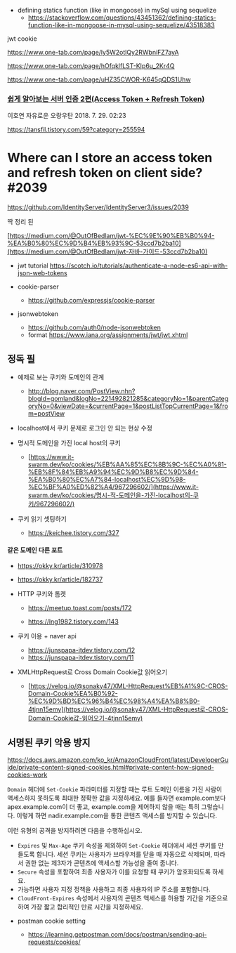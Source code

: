 - defining statics function (like in mongoose) in mySql using sequelize
  - https://stackoverflow.com/questions/43451362/defining-statics-function-like-in-mongoose-in-mysql-using-sequelize/43518383





jwt cookie

https://www.one-tab.com/page/ly5W2otlQy2RWbniFZ7ayA

https://www.one-tab.com/page/hOfqklfLST-KIp6u_2Kr4Q


https://www.one-tab.com/page/uHZ35CWOR-K645qQDS1Uhw





### [쉽게 알아보는 서버 인증 2편(Access Token + Refresh Token)](https://tansfil.tistory.com/59)

이호연 자유로운 오랑우탄 2018. 7. 29. 02:23

https://tansfil.tistory.com/59?category=255594

# Where can I store an access token and refresh token on client side? #2039

https://github.com/IdentityServer/IdentityServer3/issues/2039





딱 정리 된 

[https://medium.com/@OutOfBedlam/jwt-%EC%9E%90%EB%B0%94-%EA%B0%80%EC%9D%B4%EB%93%9C-53ccd7b2ba10](https://medium.com/@OutOfBedlam/jwt-자바-가이드-53ccd7b2ba10)



- jwt tutorial https://scotch.io/tutorials/authenticate-a-node-es6-api-with-json-web-tokens



- cookie-parser

  - https://github.com/expressjs/cookie-parser

- jsonwebtoken

  - https://github.com/auth0/node-jsonwebtoken
  - format https://www.iana.org/assignments/jwt/jwt.xhtml

  



## 정독 필

- 예제로 보는 쿠키와 도메인의 관계
  - http://blog.naver.com/PostView.nhn?blogId=gomland&logNo=221492821285&categoryNo=1&parentCategoryNo=0&viewDate=&currentPage=1&postListTopCurrentPage=1&from=postView

- localhost에서 쿠키 문제로 로그인 안 되는 현상 수정

- 명시적 도메인을 가진 local host의 쿠키
  - [https://www.it-swarm.dev/ko/cookies/%EB%AA%85%EC%8B%9C-%EC%A0%81-%EB%8F%84%EB%A9%94%EC%9D%B8%EC%9D%84-%EA%B0%80%EC%A7%84-localhost%EC%9D%98-%EC%BF%A0%ED%82%A4/967296602/](https://www.it-swarm.dev/ko/cookies/명시-적-도메인을-가진-localhost의-쿠키/967296602/)
- 쿠키 읽기 셋팅하기
  - https://keichee.tistory.com/327



#### 같은 도메인 다른 포트 

- https://okky.kr/article/310978
- https://okky.kr/article/182737

- HTTP 쿠키와 톰켓 

  - https://meetup.toast.com/posts/172

  - https://lng1982.tistory.com/143

    





- 쿠키 이용 + naver api 
  - https://junspapa-itdev.tistory.com/12
  - https://junspapa-itdev.tistory.com/11





- XMLHttpRequest로 Cross Domain Cookie값 읽어오기
  - [https://velog.io/@sonaky47/XML-HttpRequest%EB%A1%9C-CROS-Domain-Cookie%EA%B0%92-%EC%9D%BD%EC%96%B4%EC%98%A4%EA%B8%B0-4tjnn15emy](https://velog.io/@sonaky47/XML-HttpRequest로-CROS-Domain-Cookie값-읽어오기-4tjnn15emy)





## 서명된 쿠키 악용 방지

https://docs.aws.amazon.com/ko_kr/AmazonCloudFront/latest/DeveloperGuide/private-content-signed-cookies.html#private-content-how-signed-cookies-work

`Domain` 헤더에 `Set-Cookie` 파라미터를 지정할 때는 루트 도메인 이름을 가진 사람이 액세스하지 못하도록 최대한 정확한 값을 지정하세요. 예를 들자면 example.com보다 apex.example.com이 더 좋고, example.com을 제어하지 않을 때는 특히 그렇습니다. 이렇게 하면 nadir.example.com을 통한 콘텐츠 액세스를 방지할 수 있습니다.

이런 유형의 공격을 방지하려면 다음을 수행하십시오.

- `Expires` 및 `Max-Age` 쿠키 속성을 제외하여 `Set-Cookie` 헤더에서 세션 쿠키를 만들도록 합니다. 세션 쿠키는 사용자가 브라우저를 닫을 때 자동으로 삭제되며, 따라서 권한 없는 제3자가 콘텐츠에 액세스할 가능성을 줄여 줍니다.
- `Secure` 속성을 포함하여 최종 사용자가 이를 요청할 때 쿠키가 암호화되도록 하세요.
- 가능하면 사용자 지정 정책을 사용하고 최종 사용자의 IP 주소를 포함합니다.
- `CloudFront-Expires` 속성에서 사용자의 콘텐츠 액세스를 허용할 기간을 기준으로 하여 가장 짧고 합리적인 만료 시간을 지정하세요.







+ postman cookie setting 

  + https://learning.getpostman.com/docs/postman/sending-api-requests/cookies/

  
